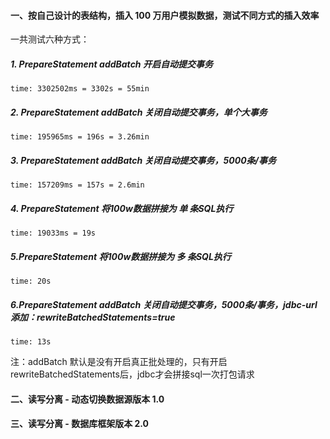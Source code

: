 #### 一、按自己设计的表结构，插入 100 万用户模拟数据，测试不同方式的插入效率

一共测试六种方式：

##### 1. PrepareStatement addBatch 开启自动提交事务
```
time: 3302502ms = 3302s = 55min
```
##### 2. PrepareStatement addBatch 关闭自动提交事务，单个大事务
```
time: 195965ms = 196s = 3.26min
```
##### 3. PrepareStatement addBatch 关闭自动提交事务，5000条/事务
```
time: 157209ms = 157s = 2.6min
```
##### 4. PrepareStatement 将100w数据拼接为 单 条SQL执行
```
time: 19033ms = 19s
```
##### 5.PrepareStatement 将100w数据拼接为 多 条SQL执行
```
time: 20s
```
##### 6.PrepareStatement addBatch 关闭自动提交事务，5000条/事务，jdbc-url添加：rewriteBatchedStatements=true
```
time: 13s
```
注：addBatch 默认是没有开启真正批处理的，只有开启rewriteBatchedStatements后，jdbc才会拼接sql一次打包请求


#### 二、读写分离 - 动态切换数据源版本 1.0

#### 三、读写分离 - 数据库框架版本 2.0
